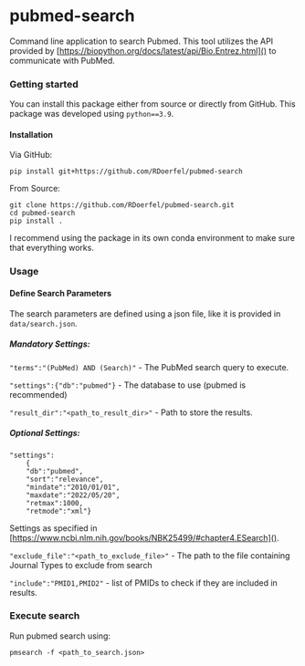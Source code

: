 # pubmed-search

Command line application to search Pubmed. This tool utilizes the API provided by [https://biopython.org/docs/latest/api/Bio.Entrez.html]() to communicate with PubMed.

### Getting started

You can install this package either from source or directly from GitHub. This package was developed using `python==3.9`.

#### Installation

Via GitHub:

```
pip install git+https://github.com/RDoerfel/pubmed-search
```

From Source:

```
git clone https://github.com/RDoerfel/pubmed-search.git
cd pubmed-search
pip install .
```

I recommend using the package in its own conda environment to make sure that everything works.

### Usage

#### Define Search Parameters

The search parameters are defined using a json file, like it is provided in `data/search.json`.

##### Mandatory Settings:

`"terms":"(PubMed) AND (Search)"` - The PubMed search query to execute.

`"settings":{"db":"pubmed"}` - The database to use (pubmed is recommended)

`"result_dir":"<path_to_result_dir>"` - Path to store the results.

##### Optional Settings:

```
"settings":
    {
    "db":"pubmed", 
    "sort":"relevance", 
    "mindate":"2010/01/01",
    "maxdate":"2022/05/20",
    "retmax":1000,
    "retmode":"xml"}
```

Settings as specified in [https://www.ncbi.nlm.nih.gov/books/NBK25499/#chapter4.ESearch]().

`"exclude_file":"<path_to_exclude_file>"` - The path to the file containing Journal Types to exclude from search

`"include":"PMID1,PMID2"` - list of PMIDs to check if they are included in results.

### Execute search

Run pubmed search using:

`pmsearch -f <path_to_search.json>`

